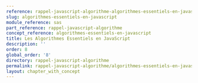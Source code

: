 ```yaml
---
reference: rappel-javascript-algorithme-algorithmes-essentiels-en-javascript
slug: algorithmes-essentiels-en-javascript
module_reference: sas
part_reference: rappel-javascript-algorithme
concept_reference: algorithmes-essentiels-en-javascript
title: Les Algorithmes Essentiels en JavaScript
description: ''
order: 8
global_order: '8'
directory: rappel-javascript-algorithme
permalink: rappel-javascript-algorithme/algorithmes-essentiels-en-javascript
layout: chapter_with_concept
---
```

